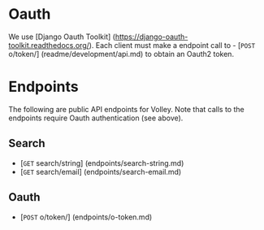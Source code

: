 # Oauth 

We use [Django Oauth Toolkit] (https://django-oauth-toolkit.readthedocs.org/). Each client must make a endpoint call to - [<code>POST</code> o/token/] (readme/development/api.md) to obtain an Oauth2 token. 

# Endpoints

The following are public API endpoints for Volley. Note that calls to the endpoints require Oauth authentication (see above).

## Search
- [<code>GET</code> search/string] (endpoints/search-string.md)
- [<code>GET</code> search/email] (endpoints/search-email.md)

## Oauth
- [<code>POST</code> o/token/] (endpoints/o-token.md)

